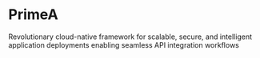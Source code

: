 # PrimeA
Revolutionary cloud-native framework for scalable, secure, and intelligent application deployments enabling seamless API integration workflows
